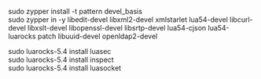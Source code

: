 sudo zypper install -t pattern devel_basis  
sudo zypper in -y libedit-devel libxml2-devel xmlstarlet lua54-devel libcurl-devel libxslt-devel libopenssl-devel libsrtp-devel lua54-cjson lua54-luarocks patch libuuid-devel openldap2-devel  

sudo luarocks-5.4 install luasec  
sudo luarocks-5.4 install inspect  
sudo luarocks-5.4 install luasocket

